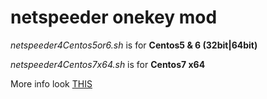 # netspeeder onekey mod


*netspeeder4Centos5or6.sh* is for **Centos5 & 6 (32bit|64bit)**  

*netspeeder4Centos7x64.sh* is for **Centos7 x64** 

More info look [THIS](https://github.com/snooda/net-speeder)
